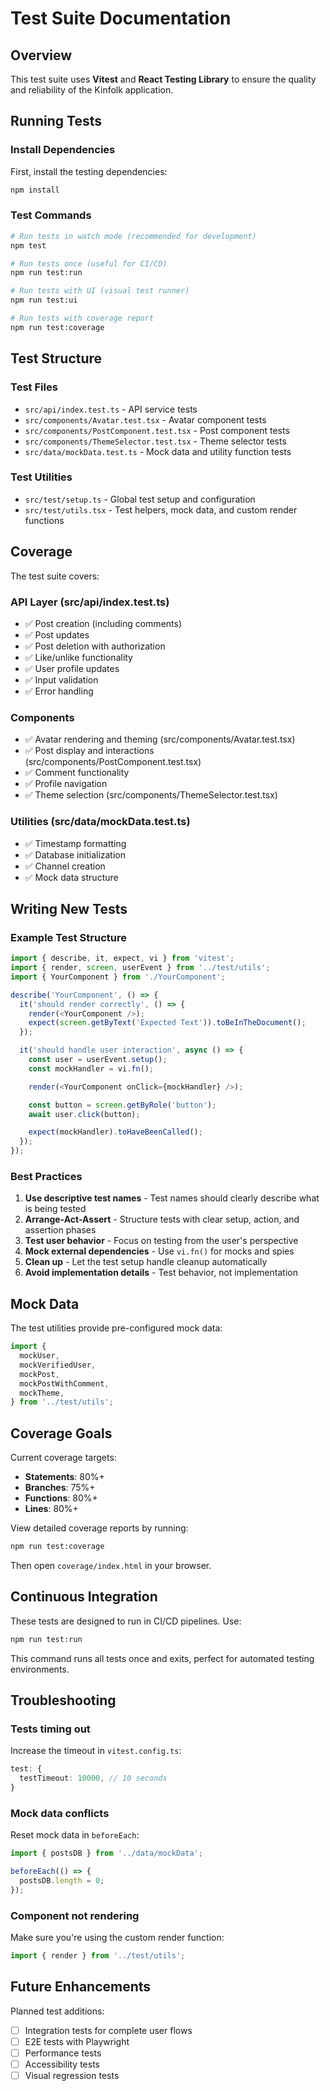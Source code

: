 # Test Suite Documentation

## Overview

This test suite uses **Vitest** and **React Testing Library** to ensure the quality and reliability of the Kinfolk application.

## Running Tests

### Install Dependencies

First, install the testing dependencies:

```bash
npm install
```

### Test Commands

```bash
# Run tests in watch mode (recommended for development)
npm test

# Run tests once (useful for CI/CD)
npm run test:run

# Run tests with UI (visual test runner)
npm run test:ui

# Run tests with coverage report
npm run test:coverage
```

## Test Structure

### Test Files

- `src/api/index.test.ts` - API service tests
- `src/components/Avatar.test.tsx` - Avatar component tests
- `src/components/PostComponent.test.tsx` - Post component tests
- `src/components/ThemeSelector.test.tsx` - Theme selector tests
- `src/data/mockData.test.ts` - Mock data and utility function tests

### Test Utilities

- `src/test/setup.ts` - Global test setup and configuration
- `src/test/utils.tsx` - Test helpers, mock data, and custom render functions

## Coverage

The test suite covers:

### API Layer (src/api/index.test.ts)
- ✅ Post creation (including comments)
- ✅ Post updates
- ✅ Post deletion with authorization
- ✅ Like/unlike functionality
- ✅ User profile updates
- ✅ Input validation
- ✅ Error handling

### Components
- ✅ Avatar rendering and theming (src/components/Avatar.test.tsx)
- ✅ Post display and interactions (src/components/PostComponent.test.tsx)
- ✅ Comment functionality
- ✅ Profile navigation
- ✅ Theme selection (src/components/ThemeSelector.test.tsx)

### Utilities (src/data/mockData.test.ts)
- ✅ Timestamp formatting
- ✅ Database initialization
- ✅ Channel creation
- ✅ Mock data structure

## Writing New Tests

### Example Test Structure

```typescript
import { describe, it, expect, vi } from 'vitest';
import { render, screen, userEvent } from '../test/utils';
import { YourComponent } from './YourComponent';

describe('YourComponent', () => {
  it('should render correctly', () => {
    render(<YourComponent />);
    expect(screen.getByText('Expected Text')).toBeInTheDocument();
  });

  it('should handle user interaction', async () => {
    const user = userEvent.setup();
    const mockHandler = vi.fn();

    render(<YourComponent onClick={mockHandler} />);

    const button = screen.getByRole('button');
    await user.click(button);

    expect(mockHandler).toHaveBeenCalled();
  });
});
```

### Best Practices

1. **Use descriptive test names** - Test names should clearly describe what is being tested
2. **Arrange-Act-Assert** - Structure tests with clear setup, action, and assertion phases
3. **Test user behavior** - Focus on testing from the user's perspective
4. **Mock external dependencies** - Use `vi.fn()` for mocks and spies
5. **Clean up** - Let the test setup handle cleanup automatically
6. **Avoid implementation details** - Test behavior, not implementation

## Mock Data

The test utilities provide pre-configured mock data:

```typescript
import {
  mockUser,
  mockVerifiedUser,
  mockPost,
  mockPostWithComment,
  mockTheme,
} from '../test/utils';
```

## Coverage Goals

Current coverage targets:
- **Statements**: 80%+
- **Branches**: 75%+
- **Functions**: 80%+
- **Lines**: 80%+

View detailed coverage reports by running:
```bash
npm run test:coverage
```

Then open `coverage/index.html` in your browser.

## Continuous Integration

These tests are designed to run in CI/CD pipelines. Use:

```bash
npm run test:run
```

This command runs all tests once and exits, perfect for automated testing environments.

## Troubleshooting

### Tests timing out
Increase the timeout in `vitest.config.ts`:
```typescript
test: {
  testTimeout: 10000, // 10 seconds
}
```

### Mock data conflicts
Reset mock data in `beforeEach`:
```typescript
import { postsDB } from '../data/mockData';

beforeEach(() => {
  postsDB.length = 0;
});
```

### Component not rendering
Make sure you're using the custom render function:
```typescript
import { render } from '../test/utils';
```

## Future Enhancements

Planned test additions:
- [ ] Integration tests for complete user flows
- [ ] E2E tests with Playwright
- [ ] Performance tests
- [ ] Accessibility tests
- [ ] Visual regression tests
